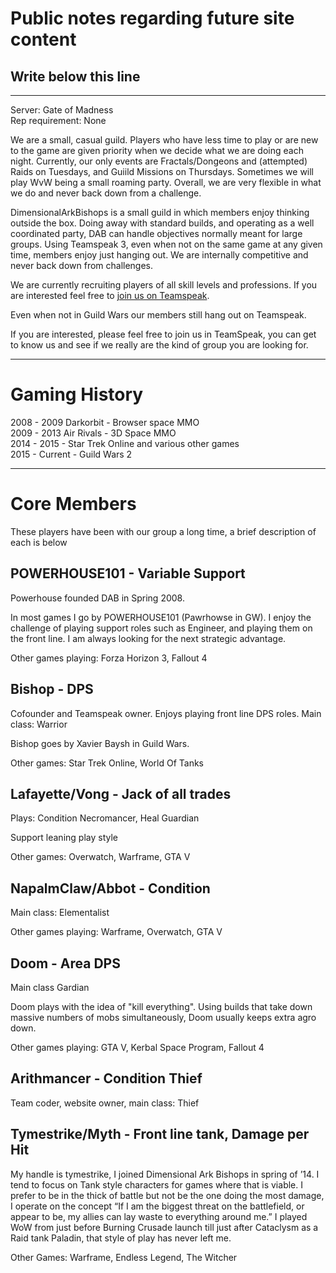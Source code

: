# Public notes regarding future site content

## Write below this line

***

Server: Gate of Madness  
Rep requirement: None

We are a small, casual guild. Players who have less time to play or are new to the game are given priority when we decide what we are doing each night. Currently, our only events are Fractals/Dongeons and (attempted) Raids on Tuesdays, and Guiild Missions on Thursdays. Sometimes we will play WvW being a small roaming party. Overall, we are very flexible in what we do and never back down from a challenge. 

DimensionalArkBishops is a small guild in which members enjoy thinking outside the box. Doing away with standard builds, and operating as a well
coordinated party, DAB can handle objectives normally meant for large groups. Using Teamspeak 3, even when not on the same game at any given time,
members enjoy just hanging out. We are internally competitive and never back down from challenges.

We are currently recruiting players of all skill levels and professions. If you are interested feel free to [join us on Teamspeak](ts.html).

Even when not in Guild Wars our members still hang out on Teamspeak.

If you are interested, please feel free to join us in TeamSpeak, you can get to know us and see if we really are the kind of group you are looking for. 
***

# Gaming History

2008 - 2009 Darkorbit - Browser space MMO  
2009 - 2013 Air Rivals - 3D Space MMO  
2014 - 2015 - Star Trek Online and various other games  
2015 - Current - Guild Wars 2

***

# Core Members
These players have been with our group a long time, a brief description of each is below


## POWERHOUSE101 - Variable Support
Powerhouse founded DAB in Spring 2008.

In most games I go by POWERHOUSE101 (Pawrhowse in GW). I enjoy the challenge of playing support roles such as Engineer, and playing them on the front
line. I am always looking for the next strategic advantage.

Other games playing: Forza Horizon 3, Fallout 4


## Bishop - DPS
Cofounder and Teamspeak owner. Enjoys playing front line DPS roles. Main class: Warrior

Bishop goes by Xavier Baysh in Guild Wars.

Other games: Star Trek Online, World Of Tanks


## Lafayette/Vong - Jack of all trades
Plays: Condition Necromancer, Heal Guardian

Support leaning play style

Other games: Overwatch, Warframe, GTA V


## NapalmClaw/Abbot - Condition
Main class: Elementalist

Other games playing: Warframe, Overwatch, GTA V


## Doom - Area DPS
Main class Gardian

Doom plays with the idea of "kill everything". Using builds that take down massive numbers of mobs simultaneously, Doom usually
keeps extra agro down.

Other games playing: GTA V, Kerbal Space Program, Fallout 4


## Arithmancer - Condition Thief
Team coder, website owner, main class: Thief


## Tymestrike/Myth - Front line tank, Damage per Hit

My handle is tymestrike, I joined Dimensional Ark Bishops in spring of ’14. I tend to focus on Tank style characters for games where that is viable. I
prefer to be in the thick of battle but not be the one doing the most damage, I operate on the concept “If I am the biggest threat on the battlefield,
or appear to be, my allies can lay waste to everything around me.” I played WoW from just before Burning Crusade launch till just after Cataclysm as a
Raid tank Paladin, that style of play has never left me.

Other Games: Warframe, Endless Legend, The Witcher
